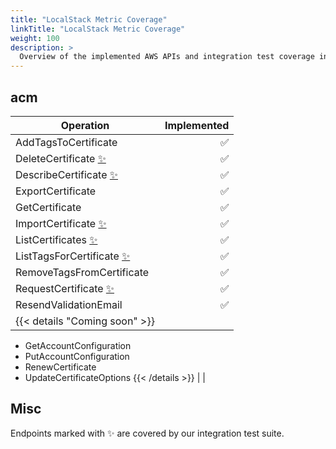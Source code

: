 ```yaml
---
title: "LocalStack Metric Coverage"
linkTitle: "LocalStack Metric Coverage"
weight: 100
description: >
  Overview of the implemented AWS APIs and integration test coverage in LocalStack
---
```


<div class="coverage-report">

## acm ##

| Operation                              | Implemented |
| -------------------------------------- | ----------: |
| AddTagsToCertificate                   | ✅         |
| DeleteCertificate [✨](#misc "covered by our integration test suite")                    | ✅         |
| DescribeCertificate [✨](#misc "covered by our integration test suite")                  | ✅         |
| ExportCertificate                      | ✅         |
| GetCertificate                         | ✅         |
| ImportCertificate [✨](#misc "covered by our integration test suite")                    | ✅         |
| ListCertificates [✨](#misc "covered by our integration test suite")                     | ✅         |
| ListTagsForCertificate [✨](#misc "covered by our integration test suite")               | ✅         |
| RemoveTagsFromCertificate              | ✅         |
| RequestCertificate [✨](#misc "covered by our integration test suite")                   | ✅         |
| ResendValidationEmail                  | ✅         |
| {{< details "Coming soon" >}}
* GetAccountConfiguration
* PutAccountConfiguration
* RenewCertificate
* UpdateCertificateOptions
{{< /details >}} | |


<!-- {{< details "Coming soon" >}}
| Operation                              | Implemented |
| -------------------------------------- | ----------: |
| GetAccountConfiguration                | -         |
| PutAccountConfiguration                | -         |
| RenewCertificate                       | -         |
| UpdateCertificateOptions                       | -         |

{{< /details >}} -->

## Misc ##

Endpoints marked with ✨ are covered by our integration test suite.

</div>